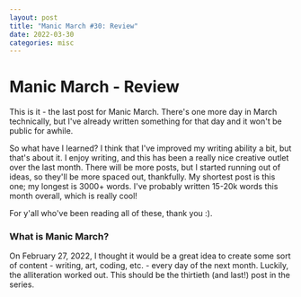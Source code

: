 ```yaml
---
layout: post
title: "Manic March #30: Review"
date: 2022-03-30
categories: misc
---
```


# Manic March - Review

This is it - the last post for Manic March. There's one more day in March technically, but I've already written something for that day and it won't be public for awhile.

So what have I learned? I think that I've improved my writing ability a bit, but that's about it. I enjoy writing, and this has been a really nice creative outlet over the last month. There will be more posts, but I started running out of ideas, so they'll be more spaced out, thankfully. My shortest post is this one; my longest is 3000+ words. I've probably written 15-20k words this month overall, which is really cool!

For y'all who've been reading all of these, thank you :).

### What is Manic March?
On February 27, 2022, I thought it would be a great idea to create some sort of content - writing, art, coding, etc. - every day of the next month. Luckily, the alliteration worked out. This should be the thirtieth (and last!) post in the series.
